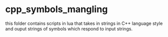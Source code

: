 # cpp_symbols_mangling
this folder contains scripts in lua that takes in strings in C++ language style and ouput strings of symbols which respond to input strings.
